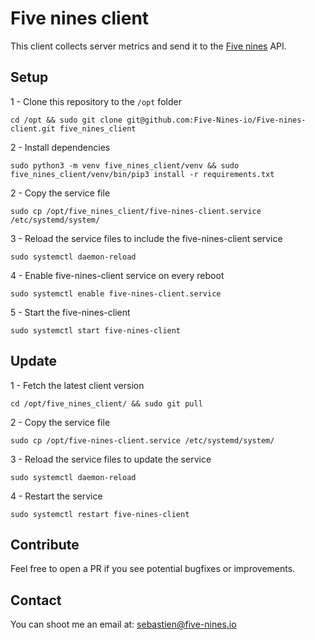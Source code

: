 # Five nines client

This client collects server metrics and send it to the [Five nines](https://five-nines.io) API.

## Setup

1 - Clone this repository to the `/opt` folder
```
cd /opt && sudo git clone git@github.com:Five-Nines-io/Five-nines-client.git five_nines_client
```

2 - Install dependencies
```
sudo python3 -m venv five_nines_client/venv && sudo five_nines_client/venv/bin/pip3 install -r requirements.txt
```

2 - Copy the service file

```
sudo cp /opt/five_nines_client/five-nines-client.service /etc/systemd/system/
```

3 - Reload the service files to include the five-nines-client service

```
sudo systemctl daemon-reload
```

4 - Enable five-nines-client service on every reboot
```
sudo systemctl enable five-nines-client.service
```

5 - Start the five-nines-client
```
sudo systemctl start five-nines-client
```

## Update

1 - Fetch the latest client version
```
cd /opt/five_nines_client/ && sudo git pull
```

2 - Copy the service file

```
sudo cp /opt/five-nines-client.service /etc/systemd/system/
```

3 - Reload the service files to update the service

```
sudo systemctl daemon-reload
```

4 - Restart the service
```
sudo systemctl restart five-nines-client
```

## Contribute

Feel free to open a PR if you see potential bugfixes or improvements.

## Contact

You can shoot me an email at: [sebastien@five-nines.io](mailto:sebastien@five-nines.io)
